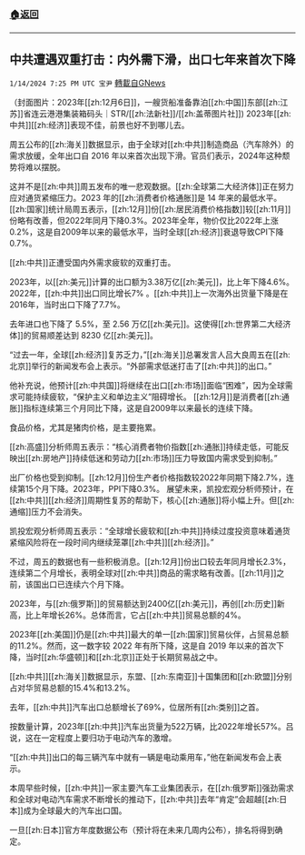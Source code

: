 ###  [:house:返回](README.md)
---


## 中共遭遇双重打击：内外需下滑，出口七年来首次下降
`1/14/2024 7:25 PM UTC 宝尹` [轉載自GNews](https://gnews.org/articles/2218714)

（封面图片：2023年[[zh:12月6日]]，一艘货船准备靠泊[[zh:中国]]东部[[zh:江苏]]省连云港港集装箱码头｜STR/[[zh:法新社]]/[[zh:盖蒂图片社]])
2023年[[zh:中共]][[zh:经济]]表现不佳，前景也好不到哪儿去。

周五公布的[[zh:海关]]数据显示，由于全球对[[zh:中共]]制造商品（汽车除外）的需求放缓，全年出口自 2016 年以来首次出现下滑。官员们表示，2024年这种颓势将难以摆脱。

这并不是[[zh:中共]]周五发布的唯一悲观数据。[[zh:全球第二大经济体]]正在努力应对通货紧缩压力。2023 年的[[zh:消费者价格通胀]]是 14 年来的最低水平。
[[zh:国家]]统计局周五表示，[[zh:12月]]份[[zh:居民消费价格指数]]较[[zh:11月]]份略有改善，但2022年同月下降0.3%。2023年全年，物价仅比2022年上涨0.2%，这是自2009年以来的最低水平，当时全球[[zh:经济]]衰退导致CPI下降0.7%。

[[zh:中共]]正遭受国内外需求疲软的双重打击。

2023年，以[[zh:美元]]计算的出口额为3.38万亿[[zh:美元]]，比上年下降4.6%。2022年，[[zh:中共]]出口同比增长7% 。[[zh:中共]]上一次海外出货量下降是在2016年，当时出口下降了7.7%。

去年进口也下降了 5.5%，至 2.56 万亿[[zh:美元]]。这使得[[zh:世界第二大经济体]]的贸易顺差达到 8230 亿[[zh:美元]]。

“过去一年，全球[[zh:经济]]复苏乏力，”[[zh:海关]]总署发言人吕大良周五在[[zh:北京]]举行的新闻发布会上表示。“外部需求低迷打击了[[zh:中共]]的出口。”

他补充说，他预计[[zh:中共国]]将继续在出口[[zh:市场]]面临“困难”，因为全球需求可能持续疲软，“保护主义和单边主义”阻碍增长。
[[zh:12月]]是消费者[[zh:通胀]]指标连续第三个月同比下降，这是自2009年以来最长的连续下降。

食品价格，尤其是猪肉价格，是主要拖累。

[[zh:高盛]]分析师周五表示：“核心消费者物价指数[[zh:通胀]]持续走低，可能反映出[[zh:房地产]]持续低迷和劳动力[[zh:市场]]压力导致国内需求受到抑制。”

出厂价格也受到抑制。[[zh:12月]]份生产者价格指数较2022年同期下降2.7%，连续第15个月下降。2023年，PPI下降0.3%。
展望未来，凯投宏观分析师预计，在[[zh:中共]][[zh:经济]]周期性复苏的帮助下，核心[[zh:通胀]]将小幅上升。但[[zh:通缩]]压力不会消失。

凯投宏观分析师周五表示：“全球增长疲软和[[zh:中共]]持续过度投资意味着通货紧缩风险将在一段时间内继续笼罩[[zh:中共]][[zh:经济]]。”

不过，周五的数据也有一些积极消息。[[zh:12月]]份出口较去年同月增长2.3%，连续第二个月增长，表明全球对[[zh:中共]]商品的需求略有改善。[[zh:11月]]之前，该国出口已连续六个月下降。

2023年，与[[zh:俄罗斯]]的贸易额达到2400亿[[zh:美元]]，再创[[zh:历史]]新高，比上年增长26%。总体而言，它占[[zh:中共]]贸易总额的4%。

2023年[[zh:美国]]仍是[[zh:中共]]最大的单一[[zh:国家]]贸易伙伴，占贸易总额的11.2%。然而，这一数字较 2022 年有所下降，这是自 2019 年以来的首次下降，当时[[zh:华盛顿]]和[[zh:北京]]正处于长期贸易战之中。

[[zh:中共]][[zh:海关]]数据显示，东盟、[[zh:东南亚]]十国集团和[[zh:欧盟]]分别占对华贸易总额的15.4%和13.2%。

去年，[[zh:中共]]汽车出口总额增长了69%，位居所有[[zh:类别]]之首。

按数量计算，2023年[[zh:中共]]汽车出货量为522万辆，比2022年增长57%。吕说，这在一定程度上要归功于电动汽车的激增。

“[[zh:中共]]出口的每三辆汽车中就有一辆是电动乘用车，”他在新闻发布会上表示。

本周早些时候，[[zh:中共]]一家主要汽车工业集团表示，在[[zh:俄罗斯]]强劲需求和全球对电动汽车需求不断增长的推动下，[[zh:中共]]去年“肯定”会超越[[zh:日本]]成为全球最大的汽车出口国。

一旦[[zh:日本]]官方年度数据公布（预计将在未来几周内公布），排名将得到确定。




